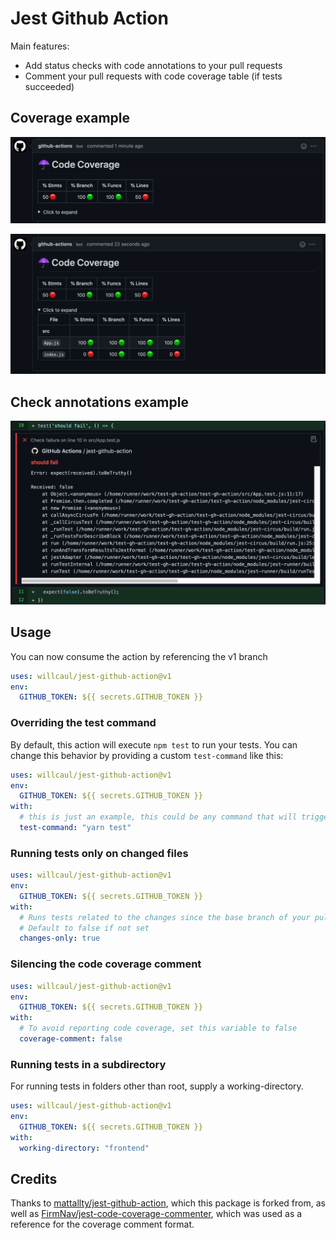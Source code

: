# Jest Github Action

Main features:

- Add status checks with code annotations to your pull requests
- Comment your pull requests with code coverage table (if tests succeeded)

## Coverage example

![Coverage Summary](assets/coverage-summary.png)

![Coverage Details](assets/coverage-details.png)

## Check annotations example

![Test Failure](assets/annotation.png)

## Usage

You can now consume the action by referencing the v1 branch

```yaml
uses: willcaul/jest-github-action@v1
env:
  GITHUB_TOKEN: ${{ secrets.GITHUB_TOKEN }}
```

### Overriding the test command

By default, this action will execute `npm test` to run your tests.
You can change this behavior by providing a custom `test-command` like this:

```yaml
uses: willcaul/jest-github-action@v1
env:
  GITHUB_TOKEN: ${{ secrets.GITHUB_TOKEN }}
with:
  # this is just an example, this could be any command that will trigger jest
  test-command: "yarn test"
```

### Running tests only on changed files

```yaml
uses: willcaul/jest-github-action@v1
env:
  GITHUB_TOKEN: ${{ secrets.GITHUB_TOKEN }}
with:
  # Runs tests related to the changes since the base branch of your pull request
  # Default to false if not set
  changes-only: true
```

### Silencing the code coverage comment

```yaml
uses: willcaul/jest-github-action@v1
env:
  GITHUB_TOKEN: ${{ secrets.GITHUB_TOKEN }}
with:
  # To avoid reporting code coverage, set this variable to false
  coverage-comment: false
```

### Running tests in a subdirectory

For running tests in folders other than root, supply a working-directory.

```yaml
uses: willcaul/jest-github-action@v1
env:
  GITHUB_TOKEN: ${{ secrets.GITHUB_TOKEN }}
with:
  working-directory: "frontend"
```


## Credits

Thanks to [mattallty/jest-github-action](https://github.com/mattallty/jest-github-action), which this package is forked from, as well as [FirmNav/jest-code-coverage-commenter](https://github.com/FirmNav/jest-code-coverage-commenter), which was used as a reference for the coverage comment format.
